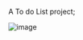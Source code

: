 A To do List project; 

![image](https://github.com/Atalante1/Todo-list/assets/59204940/439f8926-584f-4257-8515-544760753a7b)

